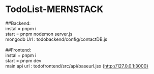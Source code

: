 # TodoList-MERNSTACK

##Backend:<br>
instal = pnpm i<br>
start = pnpm nodemon server.js<br>
mongodb Url : todobackend/config/contactDB.js
<br>
<br>
##Frontend:<br>
instal = pnpm i<br>
start = pnpm dev<br>
main api url : todofrontend/src/api/baseurl.jsx {http://127.0.0.1:3000}



